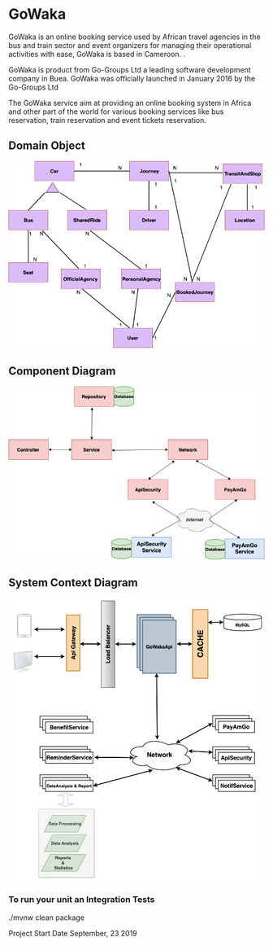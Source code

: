 # GoWaka

GoWaka is an online booking service used by African travel agencies in the bus and train sector and event organizers for managing their operational activities with ease, GoWaka is based in Cameroon. .

GoWaka is product from Go-Groups Ltd a leading software development company in Buea. GoWaka was officially launched in January 2016 by the Go-Groups Ltd

The GoWaka service aim at providing an online booking system in Africa and other part of the world for various booking services like bus reservation, train reservation and event tickets reservation.

## Domain Object
![GoWaka Domain Object](./docs/GoWaka-Domain.png)


## Component Diagram

![GoWaka Component Diagram](./docs/GoWaka-Component-Diagram.png)

## System Context Diagram

![GoWaka System Context Diagram](./docs/gowaka-high-level.png)

### To run your unit an Integration Tests
./mvnw clean package

Project Start Date September, 23 2019
